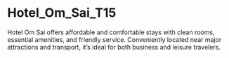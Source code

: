 # Hotel_Om_Sai_T15
Hotel Om Sai offers affordable and comfortable stays with clean rooms, essential amenities, and friendly service. Conveniently located near major attractions and transport, it’s ideal for both business and leisure travelers.
